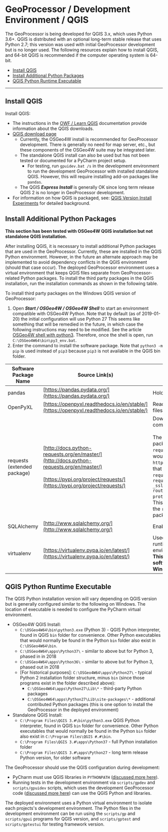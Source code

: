 # GeoProcessor / Development Environment / QGIS #

The GeoProcessor is being developed for QGIS 3.x, which uses Python 3.6+.
QGIS is distributed with an optional long-term stable release that uses Python 2.7;
this version was used with initial GeoProcessor development but is no longer used.
The following resources explain how to install QGIS, and 64-bit QGIS is recommended if the
computer operating system is 64-bit.

* [Install QGIS](#install-qgis)
* [Install Additional Python Packages](#install-additional-python-packages)
* [QGIS Python Runtime Executable](#qgis-python-runtime-executable)

-------------

## Install QGIS ##

Install QGIS:

* The instructions in the
[OWF / Learn QGIS](http://learn.openwaterfoundation.org/owf-learn-qgis/install-qgis/install-qgis/) documentation
provide information about the QGIS downloads.
* [QGIS download page](https://www.qgis.org/en/site/forusers/download.html)
	+ Currently, the OSGeo4W install is recommended for GeoProcessor development.
	There is generally no need for map server, etc., but these components of the OSGeo4W suite may be
	integrated later.
	+ The standalone QGIS install can also be used but has not been tested or documented for a PyCharm project setup.
		- For testing, run `gpuidev.bat /s` in the development environment to run the development GeoProcessor
		with installed standalone QGIS.
		However, this will require installing add-on packages like `pandas`.
	+ The QGIS ***Express Install*** is generally OK since long term release QGIS 2 is no longer
	in GeoProcessor development.
* For information on how QGIS is packaged, see:
[QGIS Version Install Experiments](../resources/qgis-version-install-experiments.md) for detailed background.

## Install Additional Python Packages ##

**This section has been tested with OSGeo4W QGIS installation but not standalone QGIS installation.**

After installing QGIS, it is necessary to install additional Python packages that are used in the GeoProcessor.
Currently, these are installed in the QGIS Python environment.
However, in the future an alternate approach may be implemented to avoid dependency conflicts in the QGIS environment
(should that case occur).
The deployed GeoProcessor environment uses a virtual environment that keeps QGIS files separate from 
GeoProcessor-related Python packages.
To install the third party packages in the QGIS installation, run the installation commands as shown in the following table.

To install third party packages on the Windows QGIS version of GeoProcessor:

1. Open ***Start / OSGeo4W / OSGeo4W Shell*** to start an environment compatible with OSGeo4W Python.
Note that by default (as of 2019-01-20) the initial configuration will use Python 27
This seems like something that will be remedied in the future, in which case the following instructions
may need to be modified.
See the article [OSGeo4W shell with python3](https://gis.stackexchange.com/questions/273870/osgeo4w-shell-with-python3).
Therefore, once the shell is open, run `C:\OSGeo4W64\bin\py3_env.bat`.
3. Enter the command to install the software package.
Note that `python3 -m pip` is used instead of `pip3` because `pip3` is not available in the QGIS bin folder.

|**Software Package Name**|**Source Link(s)**|**How Used Within GeoProcessor**| **Command**&nbsp;&nbsp;&nbsp;&nbsp;&nbsp;&nbsp;&nbsp;&nbsp;&nbsp;&nbsp;|
|-|-|-|-|
|pandas|[https://pandas.pydata.org/](https://pandas.pydata.org/)|Holds and manipulates Table data.|`python3 -m pip install pandas`|
|OpenPyXL|[https://openpyxl.readthedocs.io/en/stable/](https://openpyxl.readthedocs.io/en/stable/)|Reads and writes Excel 2010 xlsx/xlsm files to and from Table objects.|`python3 -m pip install openpyxl`|
|requests (extended package)|[http://docs.python-requests.org/en/master/](http://docs.python-requests.org/en/master/)<br><br> [https://pypi.org/project/requests/](https://pypi.org/project/requests/)|Downloads data files within the [`WebGet`](http://learn.openwaterfoundation.org/owf-app-geoprocessor-python-doc-user/command-ref/WebGet/WebGet/) command. <br><br>The `requests[security]` extension package is preferred over the core `requests` package to avoid an error that would occur when downloading a file over `https` with the [`WebGet`](http://learn.openwaterfoundation.org/owf-app-geoprocessor-python-doc-user/command-ref/WebGet/WebGet/) command. The error that occurred when using the core `requests` package printed:<br>`requests.exceptions.SSLError: [Errno 1] _ssl.c:503: error:140770FC:SSL routines:SSL23_GET_SERVER_HELLO:unknown protocol`. <br>This error does not occur when utilizing the `requests[security]` extension package. | `python3 -m pip install requests[security]`|
|SQLAlchemy|[http://www.sqlalchemy.org/](http://www.sqlalchemy.org/)|Enables connections to databases.|`python3 -m pip install SQLAlchemy`|
|virtualenv|[https://virtualenv.pypa.io/en/latest/](https://virtualenv.pypa.io/en/latest/)|Used to package the GeoProcessor runtime into an isolated Python environment when [creating an installer](../dev-tasks/creating-installer.md).  **This only needs to be installed if the software developer will be building the Windows GeoProcessor installer.**|`python3 -m pip install virtualenv`|

## QGIS Python Runtime Executable ##

The QGIS Python installation version will vary depending on QGIS version but is generally
configured similar to the following on Windows.
The location of executable is needed to configure the PyCharm virtual environment.

* OSGeo4W QGIS Install:
	+ `C:\OSGeo4W64\bin\python3.exe` (Python 3) -
	QGIS Python interpreter, found in QGIS `bin` folder for convenience.
	Other Python executables that would normally be found in the Python `bin` folder
	also exist in `C:\OSGeo4W64\bin`.
	+ `C:\OSGeo4W64\apps\Python37\` - similar to above but for Python 3, phased in in 2018
	+ `C:\OSGeo4W64\apps\Python36\` - similar to above but for Python 3, phased out in 2018
	+ [For historical purposes]: `C:\OSGeo4W64\apps\Python27\` - typical Python 2 installation folder structure, minus `bin`
	(since those programs exist in the folder described above):
		- `C:\OSGeo4W64\apps\Python27\Lib\*` - third-party Python packages
		- `C:\OSGeo4W64\apps\Python27\Lib\site-packages\*` - additional contributed Python packages
		(this is one option to install the GeoProcessor in the deployed environment)
* Standalone QGIS Install:
	+ `C:\Program Files\QGIS 3.#\bin\python3.exe`
	QGIS Python interpreter, found in QGIS `bin` folder for convenience.
	Other Python executables that would normally be found in the Python `bin` folder
	also exist in `C:\Program Files\QGIS #.#\bin`.
	+ `C:\Program Files\QGIS 3.#\apps\Python37` - full Python installation folder
	+ `C:\Program Files\QGIS 3.#\apps\Python27` - long term release Python version, for older software

The GeoProcessor should use the QGIS configuration during development:

* PyCharm must use QGIS libraries in `PYTHONPATH` ([discussed more here](pycharm.md)).
* Running tests in the development environment via `scripts/gpdev` and `scripts/gpuidev` scripts,
which uses the development GeoProcessor code
([discussed more here](running.md)) can use the QGIS Python and libraries.

The deployed environment uses a Python virtual environment to isolate each projects's development environment.
The Python files in the development environment can be run using the `scripts/gp` and `scripts/gpui` programs for QGIS version,
and `scripts/gptest` and `scripts/gptestui` for testing framework version.
